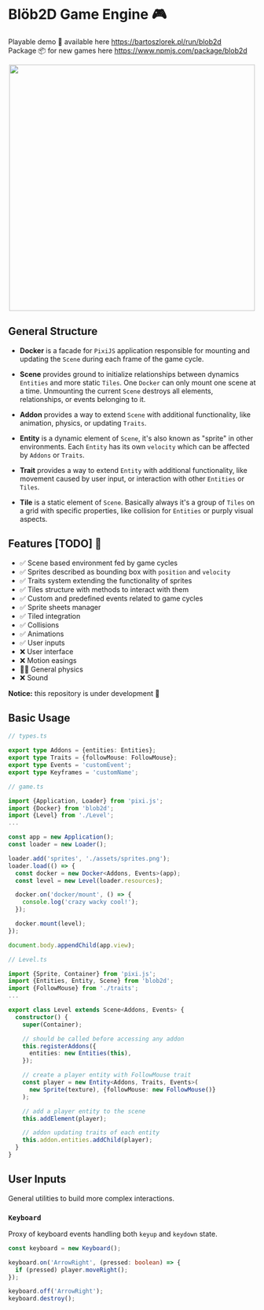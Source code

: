# Blöb2D Game Engine 🎮

Playable demo 💾 available here https://bartoszlorek.pl/run/blob2d \
Package 📦 for new games here https://www.npmjs.com/package/blob2d

<p align="center">
  <img width="500" src="https://user-images.githubusercontent.com/13873576/106365055-4c543100-6333-11eb-8784-2c98eb845dc8.png">
</p>

## General Structure

- **Docker** is a facade for `PixiJS` application responsible for mounting and updating the `Scene` during each frame of the game cycle.

- **Scene** provides ground to initialize relationships between dynamics `Entities` and more static `Tiles`. One `Docker` can only mount one scene at a time. Unmounting the current `Scene` destroys all elements, relationships, or events belonging to it.

- **Addon** provides a way to extend `Scene` with additional functionality, like animation, physics, or updating `Traits`.

- **Entity** is a dynamic element of `Scene`, it's also known as "sprite" in other environments. Each `Entity` has its own `velocity` which can be affected by `Addons` or `Traits`.

- **Trait** provides a way to extend `Entity` with additional functionality, like movement caused by user input, or interaction with other `Entities` or `Tiles`.

- **Tile** is a static element of `Scene`. Basically always it's a group of `Tiles` on a grid with specific properties, like collision for `Entities` or purply visual aspects.

## Features [TODO] 📝

- ✅ Scene based environment fed by game cycles
- ✅ Sprites described as bounding box with `position` and `velocity`
- ✅ Traits system extending the functionality of sprites
- ✅ Tiles structure with methods to interact with them
- ✅ Custom and predefined events related to game cycles
- ✅ Sprite sheets manager
- ✅ Tiled integration
- ✅ Collisions
- ✅ Animations
- ✅ User inputs
- ❌ User interface
- ❌ Motion easings
- 🤷‍♂️ General physics
- ❌ Sound

**Notice:** this repository is under development 🚧

## Basic Usage

```ts
// types.ts

export type Addons = {entities: Entities};
export type Traits = {followMouse: FollowMouse};
export type Events = 'customEvent';
export type Keyframes = 'customName';
```

```ts
// game.ts

import {Application, Loader} from 'pixi.js';
import {Docker} from 'blob2d';
import {Level} from './Level';
...

const app = new Application();
const loader = new Loader();

loader.add('sprites', './assets/sprites.png');
loader.load(() => {
  const docker = new Docker<Addons, Events>(app);
  const level = new Level(loader.resources);

  docker.on('docker/mount', () => {
    console.log('crazy wacky cool!');
  });

  docker.mount(level);
});

document.body.appendChild(app.view);
```

```ts
// Level.ts

import {Sprite, Container} from 'pixi.js';
import {Entities, Entity, Scene} from 'blob2d';
import {FollowMouse} from './traits';
...

export class Level extends Scene<Addons, Events> {
  constructor() {
    super(Container);

    // should be called before accessing any addon
    this.registerAddons({
      entities: new Entities(this),
    });

    // create a player entity with FollowMouse trait
    const player = new Entity<Addons, Traits, Events>(
      new Sprite(texture), {followMouse: new FollowMouse()}
    );

    // add a player entity to the scene
    this.addElement(player);

    // addon updating traits of each entity
    this.addon.entities.addChild(player);
  }
}
```

## User Inputs

General utilities to build more complex interactions.

### `Keyboard`

Proxy of keyboard events handling both `keyup` and `keydown` state.

```ts
const keyboard = new Keyboard();

keyboard.on('ArrowRight', (pressed: boolean) => {
  if (pressed) player.moveRight();
});

keyboard.off('ArrowRight');
keyboard.destroy();
```
